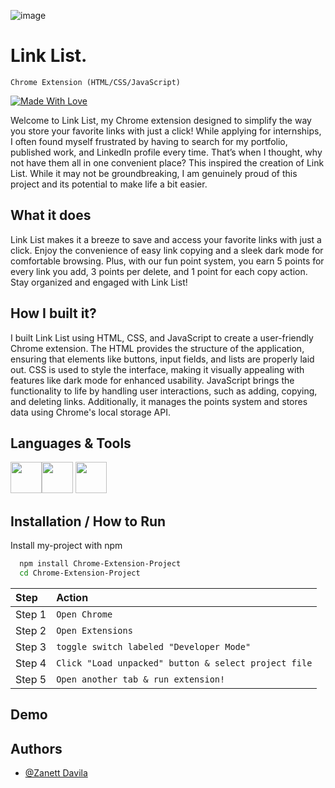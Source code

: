 ![image](https://github.com/user-attachments/assets/f697990f-de41-4ec3-b729-63a6fc069c0e)

# Link List.
`Chrome Extension (HTML/CSS/JavaScript)`

[![Made With Love](https://img.shields.io/badge/Made_with-Love%E2%99%A1-pink)]()

Welcome to Link List, my Chrome extension designed to simplify the way you store your favorite links with just a click! While applying for internships, I often found myself frustrated by having to search for my portfolio, published work, and LinkedIn profile every time. That’s when I thought, why not have them all in one convenient place? This inspired the creation of Link List. While it may not be groundbreaking, I am genuinely proud of this project and its potential to make life a bit easier.

## What it does
Link List makes it a breeze to save and access your favorite links with just a click. Enjoy the convenience of easy link copying and a sleek dark mode for comfortable browsing. Plus, with our fun point system, you earn 5 points for every link you add, 3 points per delete, and 1 point for each copy action. Stay organized and engaged with Link List!

## How I built it?
I built Link List using HTML, CSS, and JavaScript to create a user-friendly Chrome extension. The HTML provides the structure of the application, ensuring that elements like buttons, input fields, and lists are properly laid out. CSS is used to style the interface, making it visually appealing with features like dark mode for enhanced usability. JavaScript brings the functionality to life by handling user interactions, such as adding, copying, and deleting links. Additionally, it manages the points system and stores data using Chrome's local storage API.

## Languages & Tools 


<img src="https://cdn.jsdelivr.net/gh/devicons/devicon@latest/icons/javascript/javascript-original.svg" width="50" height="50" /><img src="https://cdn.jsdelivr.net/gh/devicons/devicon@latest/icons/html5/html5-original.svg" width="50" height="50" /> <img src="https://cdn.jsdelivr.net/gh/devicons/devicon@latest/icons/css3/css3-plain.svg" width="50" height="50" />


## Installation / How to Run

Install my-project with npm

```bash
  npm install Chrome-Extension-Project
  cd Chrome-Extension-Project
```


| Step | Action     |
| :-------- | :------- |
| Step 1 | `Open Chrome` |
| Step 2 | `Open Extensions`|
| Step 3 | `toggle switch labeled "Developer Mode"` |
| Step 4 | `Click "Load unpacked" button & select project file` |
| Step 5 | `Open another tab & run extension!`|


## Demo




## Authors
- [@Zanett Davila](https://www.github.com/ZDavila3)
